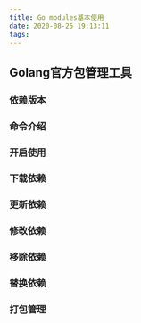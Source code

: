 ```yaml
---
title: Go modules基本使用
date: 2020-08-25 19:13:11
tags:
---
```


## Golang官方包管理工具

### 依赖版本

### 命令介绍

### 开启使用

### 下载依赖

### 更新依赖

### 修改依赖

### 移除依赖

### 替换依赖

### 打包管理
